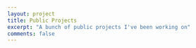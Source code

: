 ```yaml
---
layout: project
title: Public Projects
excerpt: "A bunch of public projects I've been working on"
comments: false
---
```

